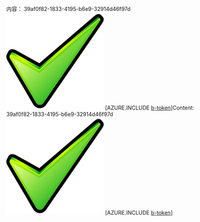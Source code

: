 <span data-ttu-id="8f654-101">内容： 39af0f82-1833-4195-b6e9-32914d46f97d![图像](245a687e-ce8d-4b15-a994-40135e4e85a7.png)
[AZURE.INCLUDE [b-token](8b3f1588-e196-4cb8-ad72-ff39c99c5d3b.md)]</span><span class="sxs-lookup"><span data-stu-id="8f654-101">Content: 39af0f82-1833-4195-b6e9-32914d46f97d![image](245a687e-ce8d-4b15-a994-40135e4e85a7.png)
[AZURE.INCLUDE [b-token](8b3f1588-e196-4cb8-ad72-ff39c99c5d3b.md)]</span></span>
